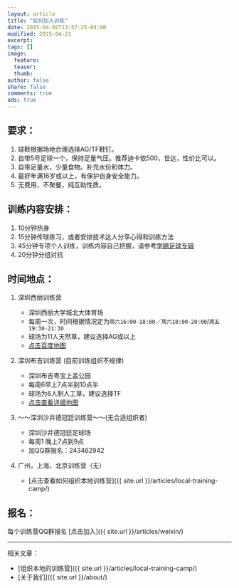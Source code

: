 ```yaml
---
layout: article
title: "如何加入训练"
date: 2015-04-02T13:57:25-04:00
modified: 2015-04-21
excerpt:
tags: []
image:
  feature:
  teaser:
  thumb:
author: false
share: false
comments: true
ads: true
---
```


## 要求：

1. 球鞋根据场地合理选择AG/TF鞋钉。
2. 自带5号足球一个，保持足量气压。推荐迪卡侬500，世达，性价比可以。
3. 自带足量水，少量食物。补充水份和体力。
4. 最好年满16岁或以上，有保护自身安全能力。
5. 无费用，不聚餐，纯互助性质。

## 训练内容安排：

1. 10分钟热身
2. 15分钟传球练习，或者安排技术达人分享心得和训练方法
3. 45分钟专项个人训练，训练内容自己把握，请参考[学踢足球专辑](http://www.youku.com/playlist_show/id_22605871.html?sf=10201)
4. 20分钟分组对抗

## 时间地点：

1. 深圳西丽训练营
	* 深圳西丽大学城北大体育场
	* 每周一次，时间根据情况定为`周六16:00-18:00`／`周六18:00-20:00`/`周五19:30-21:30`
	* 球场为11人天然草，建议选择AG或以上
	* [点击百度地图](http://j.map.baidu.com/1h1mH)

2. 深圳布吉训练营 (目前训练组织不规律)
	* 深圳布吉粤宝上盖公园
	* 每周6早上7点半到10点半
	* 球场为6人制人工草，建议选择TF
	* [点击查看详细地图](http://mp.weixin.qq.com/s?__biz=MzA3MzczMzE2Mw==&mid=209199712&idx=2&sn=a8c9e7274e4d7aa270e79d1fef3f8cb5&scene=5#rd)

3. ～～深圳沙井德冠廷训练营～～(无合适组织者)
	* 深圳沙井德冠廷足球场
	* 每周1 晚上7点到9点
	* 加QQ群报名：243462942

3. 广州，上海，北京训练营（无）
	* [点击查看如何组织本地训练营]({{ site.url }}/articles/local-training-camp/)

## 报名：
每个训练营QQ群报名
[点击加入]({{ site.url }}/articles/weixin/)

----------------------
相关文章：

* [组织本地的训练营]({{ site.url }}/articles/local-training-camp/)
* [关于我们]({{ site.url }}/about/)
